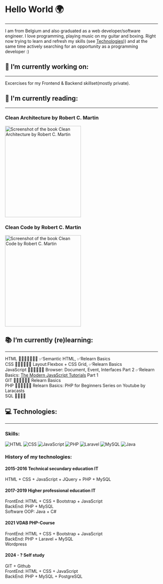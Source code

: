 # Hello World 🌍
---
I am from Belgium and also graduated as a web developer/software engineer. I love programming, playing music on my guitar and boxing. Right now trying to learn and refresh my skills (see [Technologies](#my-anchor))) and at the same time actively searching for an opportunity as a programming developer :)

## 🔨 I’m currently working on:
---
Excercises for my Frontend & Backend skillset(mostly private).

## 📖 I'm currently reading:
---
### Clean Architecture by Robert C. Martin <br>
<img src="https://m.media-amazon.com/images/I/41tjPqycZ1L._AC_SY780_DpWeblab_.jpg" alt="Screenshot of the book Clean Architecture by Robert C. Martin" width="250px" height="300px"> <br>
### Clean Code by Robert C. Martin <br>
<img src="https://m.media-amazon.com/images/I/41bOkXnNBjL._AC_SY780_.jpg" alt="Screenshot of the book Clean Code by Robert C. Martin" width="250px" height="300px"> <br>

## 📚 I’m currently (re)learning:
---
HTML  🏁➖➖➖🏃‍♂️➖ ✅Semantic HTML, ✅Relearn Basics <br>
CSS 🏁➖➖🏃‍♂️➖ Layout:Flexbox + CSS Grid, ✅Relearn Basics <br>
JavaScript 🏁➖➖🏃‍♂️➖ Browser: Document, Event, Interfaces Part 2 ✅Relearn Basics: [The Modern JavaScript Tutorials](https://javascript.info) Part 1 <br>
GIT 🏁➖➖➖🏃‍♂️ Relearn Basics <br>
PHP 🏁➖➖➖🏃‍♂️ Relearn Basics: PHP for Beginners Series on Youtube by Laracasts <br>
SQL 🏁➖➖➖ <br>

## 💻 Technologies:<a id="my-anchor"></a>
---
### Skills:
![HTML](https://img.shields.io/badge/HTML-E54C21)   ![CSS](https://img.shields.io/badge/CSS-214CE5)   ![JavaScript](https://img.shields.io/badge/JavaScript-FCDC00)   ![PHP](https://img.shields.io/badge/PHP-7A86B8)   ![Laravel](https://img.shields.io/badge/Laravel-F13E30)   ![MySQL](https://img.shields.io/badge/MySQL-254258)   ![Java](https://img.shields.io/badge/Java-5283A2) <br>
### History of my technologies:
#### 2015-2016 Technical secundary education IT
HTML + CSS + JavaScript + JQuery + PHP + MySQL
#### 2017-2019 Higher professional education IT
FrontEnd: HTML + CSS + Bootstrap + JavaScript <br>
BackEnd: PHP + MySQL <br>
Software OOP: Java + C#
#### 2021 VDAB PHP-Course 
FrontEnd: HTML + CSS + Bootstrap + JavaScript <br>
BackEnd: PHP + Laravel + MySQL <br>
Wordpress
#### 2024 - ? Self study
GIT + Github <br>
FrontEnd: HTML + CSS + JavaScript <br>
BackEnd: PHP + MySQL + PostgreSQL <br>

<!-- ### 🤔 I’m looking for help with ...
### 👯 I’m looking to collaborate on ...
### 💬 Ask me about ...
### 📫 How to reach me: ...
### 😄 Pronouns: ...
### ⚡ Fun fact: ...
-->
